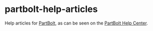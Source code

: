 # partbolt-help-articles
Help articles for [PartBolt](https://partbolt.com), as can be seen on the [PartBolt Help Center](https://help.partbolt.com).